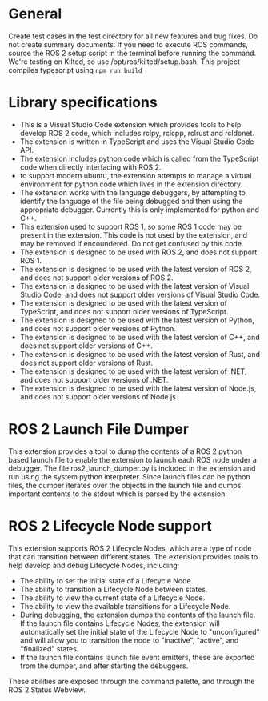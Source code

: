 # General
Create test cases in the test directory for all new features and bug fixes.
Do not create summary documents.
If you need to execute ROS commands, source the ROS 2 setup script in the terminal before running the command. We're testing on Kilted, so use /opt/ros/kilted/setup.bash.
This project compiles typescript using `npm run build`


# Library specifications
* This is a Visual Studio Code extension which provides tools to help develop ROS 2 code, which includes rclpy, rclcpp, rclrust and rcldonet.
* The extension is written in TypeScript and uses the Visual Studio Code API.
* The extension includes python code which is called from the TypeScript code when directly interfacing with ROS 2.
* to support modern ubuntu, the extension attempts to manage a virtual environment for python code which lives in the extension directory.
* The extension works with the language debuggers, by attempting to identify the language of the file being debugged and then using the appropriate debugger. Currently this is only implemented for python and C++.
* This extension used to support ROS 1, so some ROS 1 code may be present in the extension. This code is not used by the extension, and may be removed if encoundered. Do not get confused by this code.
* The extension is designed to be used with ROS 2, and does not support ROS 1.
* The extension is designed to be used with the latest version of ROS 2, and does not support older versions of ROS 2.
* The extension is designed to be used with the latest version of Visual Studio Code, and does not support older versions of Visual Studio Code.
* The extension is designed to be used with the latest version of TypeScript, and does not support older versions of TypeScript.
* The extension is designed to be used with the latest version of Python, and does not support older versions of Python.
* The extension is designed to be used with the latest version of C++, and does not support older versions of C++.
* The extension is designed to be used with the latest version of Rust, and does not support older versions of Rust.
* The extension is designed to be used with the latest version of .NET, and does not support older versions of .NET.
* The extension is designed to be used with the latest version of Node.js, and does not support older versions of Node.js.

# ROS 2 Launch File Dumper
This extension provides a tool to dump the contents of a ROS 2 python based launch file to enable the extension to launch each ROS node under
a debugger. The file ros2_launch_dumper.py is included in the extension and run using the system python interpreter. 
Since launch files can be python files, the dumper iterates over the objects in the launch file and dumps important contents to the stdout which is parsed
by the extension.


# ROS 2 Lifecycle Node support
This extension supports ROS 2 Lifecycle Nodes, which are a type of node that can transition between different states. 
The extension provides tools to help develop and debug Lifecycle Nodes, including:
* The ability to set the initial state of a Lifecycle Node.
* The ability to transition a Lifecycle Node between states.
* The ability to view the current state of a Lifecycle Node.
* The ability to view the available transitions for a Lifecycle Node.
* During debugging, the extension dumps the contents of the launch file. If the launch file contains Lifecycle Nodes, the extension will automatically set the initial state of the Lifecycle Node to "unconfigured" and will allow you to transition the node to "inactive", "active", and "finalized" states.
* If the launch file contains launch file event emitters, these are exported from the dumper, and after starting the debuggers.

These abilities are exposed through the command palette, and through the ROS 2 Status Webview.

